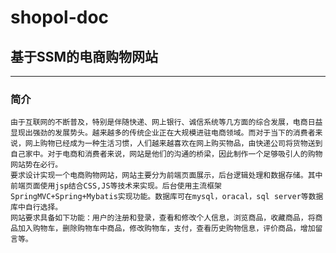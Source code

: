 # shopol-doc

## 基于SSM的电商购物网站

---
### 简介

	由于互联网的不断普及，特别是伴随快递、网上银行、诚信系统等几方面的综合发展，电商日益显现出强劲的发展势头。越来越多的传统企业正在大规模进驻电商领域。而对于当下的消费者来说，网上购物已经成为一种生活习惯，人们越来越喜欢在网上购买物品，由快递公司将货物送到自己家中。对于电商和消费者来说，网站是他们的沟通的桥梁，因此制作一个足够吸引人的购物网站势在必行。
	要求设计实现一个电商购物网站，网站主要分为前端页面展示，后台逻辑处理和数据存储。其中前端页面使用jsp结合CSS,JS等技术来实现。后台使用主流框架SpringMVC+Spring+Mybatis实现功能。数据库可在mysql，oracal，sql server等数据库中自行选择。
	网站要求具备如下功能：用户的注册和登录，查看和修改个人信息，浏览商品，收藏商品，将商品加入购物车，删除购物车中商品，修改购物车，支付，查看历史购物信息，评价商品，增加留言等。
